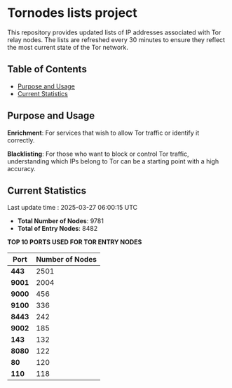 # Tornodes lists project

This repository provides updated lists of IP addresses associated with Tor relay nodes. The lists are refreshed every 30 minutes to ensure they reflect the most current state of the Tor network.

## Table of Contents

- [Purpose and Usage](#purpose-and-usage)
- [Current Statistics](#current-statistics)


## Purpose and Usage

**Enrichment**: For services that wish to allow Tor traffic or identify it correctly.

**Blacklisting**: For those who want to block or control Tor traffic, understanding which IPs belong to Tor can be a starting point with a high accuracy.

## Current Statistics

Last update time : 2025-03-27 06:00:15 UTC

- **Total Number of Nodes**: 9781
- **Total of Entry Nodes**: 8482

**TOP 10 PORTS USED FOR TOR ENTRY NODES**

| **Port** | **Number of Nodes** |
|------|-----------------|
| **443**   | 2501  |
| **9001**   | 2004  |
| **9000**   | 456  |
| **9100**   | 336  |
| **8443**   | 242  |
| **9002**   | 185  |
| **143**   | 132  |
| **8080**   | 122  |
| **80**   | 120  |
| **110**   | 118  |

